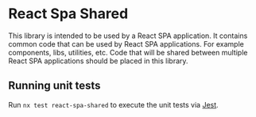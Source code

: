 # React Spa Shared

This library is intended to be used by a React SPA application. It contains common code that can be used by React SPA applications.
For example components, libs, utilities, etc.
Code that will be shared between multiple React SPA applications should be placed in this library.

## Running unit tests

Run `nx test react-spa-shared` to execute the unit tests via [Jest](https://jestjs.io).
